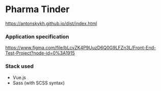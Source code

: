 # Pharma Tinder
https://antonskykh.github.io/dist/index.html

### Application specification
https://www.figma.com/file/bLcvZK4P9UuzD6Q0G9LFZn3L/Front-End-Test-Project?node-id=0%3A1915

### Stack used
* Vue.js
* Sass (with SCSS syntax)
